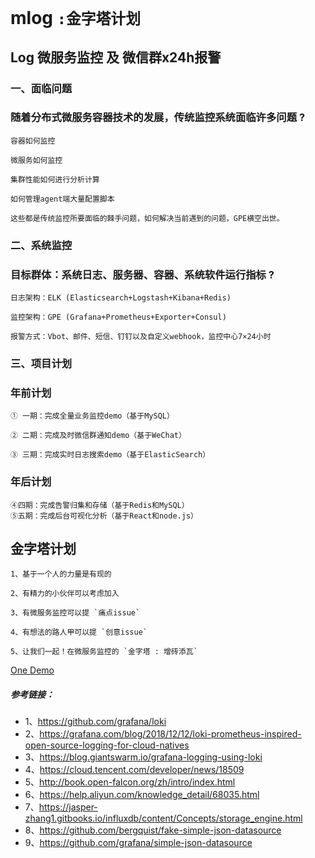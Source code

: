 # mlog `:金字塔计划`

## Log 微服务监控 及 微信群x24h报警

### 一、面临问题

### 随着分布式微服务容器技术的发展，传统监控系统面临许多问题 ?
```
容器如何监控

微服务如何监控

集群性能如何进行分析计算

如何管理agent端大量配置脚本

这些都是传统监控所要面临的棘手问题，如何解决当前遇到的问题，GPE横空出世。
```
### 二、系统监控

### 目标群体：系统日志、服务器、容器、系统软件运行指标 ?
```
日志架构：ELK (Elasticsearch+Logstash+Kibana+Redis)

监控架构：GPE (Grafana+Prometheus+Exporter+Consul)

报警方式：Vbot、邮件、短信、钉钉以及自定义webhook，监控中心7×24小时
```
### 三、项目计划
### 年前计划
```
① 一期：完成全量业务监控demo（基于MySQL）

② 二期：完成及时微信群通知demo（基于WeChat）

③ 三期：完成实时日志搜索demo（基于ElasticSearch）
```
### 年后计划
```
④四期：完成告警归集和存储（基于Redis和MySQL）
⑤五期：完成后台可视化分析（基于React和node.js）
```

## 金字塔计划
```
1、基于一个人的力量是有现的

2、有精力的小伙伴可以考虑加入

3、有微服务监控可以提 `痛点issue`

4、有想法的路人甲可以提 `创意issue`

5、让我们一起！在微服务监控的 `金字塔 : 增砖添瓦`

```
[One Demo](https://github.com/m-sql/mlog/blob/master/imgs/proxy.png)

##### 参考链接：
* 1、https://github.com/grafana/loki
* 2、https://grafana.com/blog/2018/12/12/loki-prometheus-inspired-open-source-logging-for-cloud-natives
* 3、https://blog.giantswarm.io/grafana-logging-using-loki
* 4、https://cloud.tencent.com/developer/news/18509
* 5、http://book.open-falcon.org/zh/intro/index.html
* 6、https://help.aliyun.com/knowledge_detail/68035.html
* 7、https://jasper-zhang1.gitbooks.io/influxdb/content/Concepts/storage_engine.html
* 8、https://github.com/bergquist/fake-simple-json-datasource
* 9、https://github.com/grafana/simple-json-datasource

